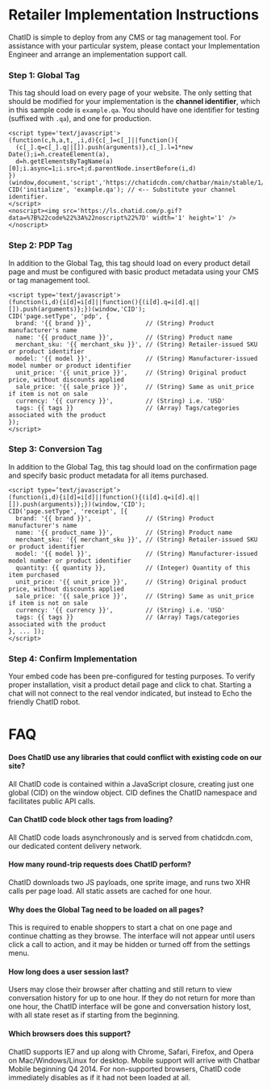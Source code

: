 Retailer Implementation Instructions
====================================

ChatID is simple to deploy from any CMS or tag management tool. For assistance with your
particular system, please contact your Implementation Engineer and arrange an
implementation support call.

### Step 1: Global Tag

This tag should load on every page of your website. The only setting that should be
modified for your implementation is the **channel identifier**, which in this sample code
is `example.qa`. You should have one identifier for testing (suffixed with `.qa`), and one
for production.

    <script type='text/javascript'>
    (function(c,h,a,t,_,i,d){c[_]=c[_]||function(){
      (c[_].q=c[_].q||[]).push(arguments)},c[_].l=1*new Date();i=h.createElement(a),
      d=h.getElementsByTagName(a)[0];i.async=1;i.src=t;d.parentNode.insertBefore(i,d)
    })(window,document,'script','https://chatidcdn.com/chatbar/main/stable/1/main.js','CID');
    CID('initialize', 'example.qa'); // <-- Substitute your channel identifier.
    </script>
    <noscript><img src='https://ls.chatid.com/p.gif?data=%7B%22code%22%3A%22noscript%22%7D' width='1' height='1' /></noscript>

### Step 2: PDP Tag

In addition to the Global Tag, this tag should load on every product detail page and must
be configured with basic product metadata using your CMS or tag management tool.

    <script type='text/javascript'>
    (function(i,d){i[d]=i[d]||function(){(i[d].q=i[d].q||[]).push(arguments)};})(window,'CID');
    CID('page.setType', 'pdp', {
      brand: '{{ brand }}',               // (String) Product manufacturer's name
      name: '{{ product_name }}',         // (String) Product name
      merchant_sku: '{{ merchant_sku }}', // (String) Retailer-issued SKU or product identifier
      model: '{{ model }}',               // (String) Manufacturer-issued model number or product identifier
      unit_price: '{{ unit_price }}',     // (String) Original product price, without discounts applied
      sale_price: '{{ sale_price }}',     // (String) Same as unit_price if item is not on sale
      currency: '{{ currency }}',         // (String) i.e. 'USD'
      tags: {{ tags }}                    // (Array) Tags/categories associated with the product
    });
    </script>

### Step 3: Conversion Tag

In addition to the Global Tag, this tag should load on the confirmation page and specify
basic product metadata for all items purchased.

    <script type=’text/javascript’>
    (function(i,d){i[d]=i[d]||function(){(i[d].q=i[d].q||[]).push(arguments)};})(window,'CID');
    CID('page.setType', 'receipt', [{
      brand: '{{ brand }}',               // (String) Product manufacturer's name
      name: '{{ product_name }}',         // (String) Product name
      merchant_sku: '{{ merchant_sku }}', // (String) Retailer-issued SKU or product identifier
      model: '{{ model }}',               // (String) Manufacturer-issued model number or product identifier
      quantity: {{ quantity }},           // (Integer) Quantity of this item purchased
      unit_price: '{{ unit_price }}',     // (String) Original product price, without discounts applied
      sale_price: '{{ sale_price }}',     // (String) Same as unit_price if item is not on sale
      currency: '{{ currency }}',         // (String) i.e. 'USD'
      tags: {{ tags }}                    // (Array) Tags/categories associated with the product
    }, ... ]);
    </script>

### Step 4: Confirm Implementation

Your embed code has been pre-configured for testing purposes. To verify proper
installation, visit a product detail page and click to chat. Starting a chat will not
connect to the real vendor indicated, but instead to Echo the friendly ChatID robot.

FAQ
===

#### Does ChatID use any libraries that could conflict with existing code on our site?
All ChatID code is contained within a JavaScript closure, creating just one global (CID)
on the window object. CID defines the ChatID namespace and facilitates public API calls.

#### Can ChatID code block other tags from loading?
All ChatID code loads asynchronously and is served from chatidcdn.com, our dedicated
content delivery network.

#### How many round-trip requests does ChatID perform?
ChatID downloads two JS payloads, one sprite image, and runs two XHR calls per page load.
All static assets are cached for one hour.

#### Why does the Global Tag need to be loaded on all pages?
This is required to enable shoppers to start a chat on one page and continue chatting as
they browse. The interface will not appear until users click a call to action, and it may
be hidden or turned off from the settings menu.

#### How long does a user session last?
Users may close their browser after chatting and still return to view conversation history
for up to one hour. If they do not return for more than one hour, the ChatID interface
will be gone and conversation history lost, with all state reset as if starting from the
beginning.

#### Which browsers does this support?
ChatID supports IE7 and up along with Chrome, Safari, Firefox, and Opera on Mac/Windows/Linux
for desktop. Mobile support will arrive with Chatbar Mobile beginning Q4 2014. For
non-supported browsers, ChatID code immediately disables as if it had not been loaded at
all.
